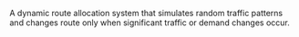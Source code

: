 A dynamic route allocation system that simulates random traffic patterns and changes route only when significant traffic or demand changes occur.
